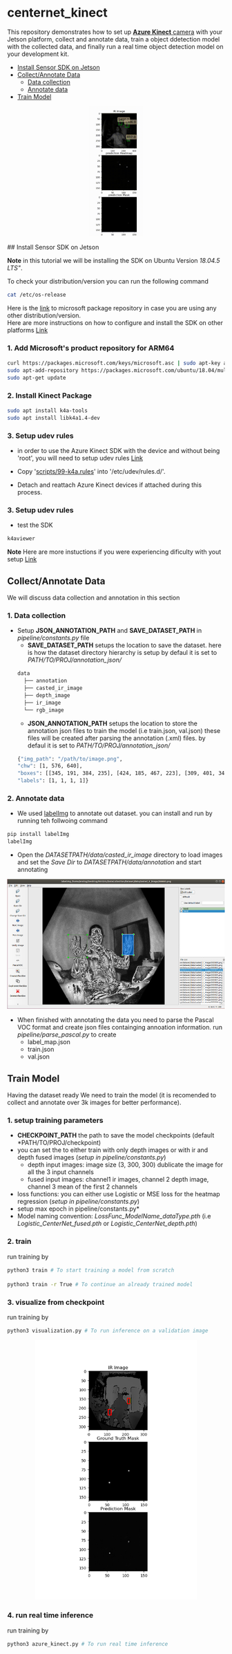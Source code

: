 # centernet_kinect

This repository demonstrates how to set up [**Azure Kinect** camera](https://azure.microsoft.com/en-us/services/kinect-dk/) with your Jetson platform, collect and annotate data, train a object ddetection model with the collected data, and finally run a real time object detection model on your development kit. <br/>

* [Install Sensor SDK on Jetson](#install_sensor_sdk)
* [Collect/Annotate Data](#collect_annotate_data)
  * [Data collection](#data_collection)
  * [Annotate data](#data_annotation)
* [Train Model](#train_model)

<p align="center">
<img src="readme_files/test1.gif" alt="landing graphic" height="300px"/>
</p>
<a name="install_sensor_sdk"></a>
## Install Sensor SDK on Jetson

**Note** in this tutorial we will be installing the SDK on Ubuntu Version *18.04.5 LTS"*.<br/>

To check your distribution/version you can run the following command
```bash
cat /etc/os-release
```
Here is the [link](https://packages.microsoft.com/) to microsoft package repository in case you are using any other distribution/version.<br/>
Here are more instructions on how to configure and install the SDK on other platforms [Link](https://docs.microsoft.com/en-us/windows-server/administration/linux-package-repository-for-microsoft-software) <br/>


### 1. Add Microsoft's product repository for ARM64
```bash
curl https://packages.microsoft.com/keys/microsoft.asc | sudo apt-key add -
sudo apt-add-repository https://packages.microsoft.com/ubuntu/18.04/multiarch/prod
sudo apt-get update
```

### 2. Install Kinect Package
```bash
sudo apt install k4a-tools
sudo apt install libk4a1.4-dev
```

### 3. Setup udev rules
- in order to use the Azure Kinect SDK with the device and without being 'root', you will need to setup udev rules [Link](https://github.com/microsoft/Azure-Kinect-Sensor-SDK/blob/develop/docs/usage.md#linux-device-setup)

- Copy '[scripts/99-k4a.rules](https://github.com/microsoft/Azure-Kinect-Sensor-SDK/blob/develop/scripts/99-k4a.rules)' into '/etc/udev/rules.d/'.
- Detach and reattach Azure Kinect devices if attached during this process.

### 3. Setup udev rules
- test the SDK
```bash
k4aviewer
```

**Note** Here are more instuctions if you were experiencing dificulty with yout setup [Link](https://gist.github.com/madelinegannon/c212dbf24fc42c1f36776342754d81bc#updating-firmware-for-azure-kinect)

<a name="collect_annotate_data"></a>
## Collect/Annotate Data

We will discuss data collection and annotation in this section<br/>
<a name="data_collection"></a>
### 1. Data collection
- Setup **JSON_ANNOTATION_PATH** and **SAVE_DATASET_PATH** in *pipeline/constants.py* file 
  - **SAVE_DATASET_PATH** setups the location to save the dataset. here is how the dataset directory hierarchy is setup
  by defaul it is set to *PATH/TO/PROJ/annotation_json/*
  ```bash
  data
    ├── annotation
    ├── casted_ir_image
    ├── depth_image
    ├── ir_image
    └── rgb_image
  ```
  - **JSON_ANNOTATION_PATH** setups the location to store the annotation json files to train the model (i.e train.json, val.json)
  these files will be created after parsing the annotation (.xml) files.
  by defaul it is set to *PATH/TO/PROJ/annotation_json/*
  ```bash
  {"img_path": "/path/to/image.png",
  "chw": [1, 576, 640],
  "boxes": [[345, 191, 384, 235], [424, 185, 467, 223], [309, 401, 341, 430], [152, 430, 198, 483]],
  "labels": [1, 1, 1, 1]}
  ```
<a name="data_annotation"></a>
### 2. Annotate data
- We used [labelImg](https://pypi.org/project/labelImg/) to annotate out dataset. you can install and run by running teh follwoing command
```bash
pip install labelImg
labelImg
```
- Open the *DATASETPATH/data/casted_ir_image* directory to load images and set the *Save Dir* to *DATASETPATH/data/annotation* and start annotating
<p align="center">
<img src="readme_files/lableImg.png" alt="landing graphic" height="300px"/>
</p>

- When finished with annotating the data you need to parse the Pascal VOC format and create json files containging annoation information. run *pipeline/parse_pascal.py* to create 
  - label_map.json
  - train.json
  - val.json

<a name="train_model"></a>
## Train Model

Having the dataset ready We need to train the model (it is recomended to collect and annotate over 3k images for better performance). <br/>

### 1. setup training parameters
- **CHECKPOINT_PATH** the path to save the model checkpoints (default *PATH/TO/PROJ/checkpoint)
- you can set the to either train with only depth images or with ir and depth fused images (*setup in pipeline/constants.py*)
  - depth input images: image size (3, 300, 300) dublicate the image for all the 3 input channels 
  - fused input images: channel1 ir images, channel 2 depth image, channel 3 mean of the first 2 channels
- loss functions: you can either use Logistic or MSE loss for the heatmap regression (*setup in pipeline/constants.py*)
- setup max epoch in pipeline/constants.py*
- Model naming convention: *LossFunc_ModelName_dataType.pth* (i.e *Logistic_CenterNet_fused.pth* or *Logistic_CenterNet_depth.pth*)

### 2. train
run training by
```bash
python3 train # To start training a model from scratch

python3 train -r True # To continue an already trained model
```
### 3. visualize from checkpoint
run training by
```bash
python3 visualization.py # To run inference on a validation image
```
<p align="center">
<img src="readme_files/visulization.png" alt="landing graphic" height="600px"/>
</p>


### 4. run real time inference
run training by
```bash
python3 azure_kinect.py # To run real time inference
```
